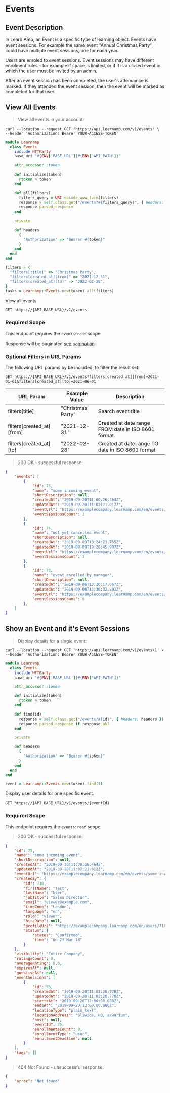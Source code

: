 # Events

## Event Description

In Learn Amp, an Event is a specific type of learning object. Events have event sessions. For example the same event "Annual Christmas Party", could have multiple event sessions, one for each year.

Users are enroled to event sessions. Event sessions may have different enrolment rules - for example if space is limited, or if it is a closed event in which the user must be invited by an admin.

After an event session has been completed, the user's attendance is marked. If they attended the event session, then the event will be marked as completed for that user.

## View All Events

> View all events in your account:

```shell
curl --location --request GET 'https://api.learnamp.com/v1/events' \
--header 'Authorization: Bearer YOUR-ACCESS-TOKEN'
```

```ruby
module Learnamp
  class Events
    include HTTParty
    base_uri "#{ENV['BASE_URL']}#{ENV['API_PATH']}"

    attr_accessor :token

    def initialize(token)
      @token = token
    end

    def all(filters)
      filters_query = URI.encode_www_form(filters)
      response = self.class.get("/events?#{filters_query}", { headers: headers })
      response.parsed_response
    end

    private

    def headers
      {
        'Authorization' => "Bearer #{token}"
      }
    end
  end
end

filters = {
  "filters[title]" => "Christmas Party",
  "filters[created_at][from]" => "2021-12-31",
  "filters[created_at][to]" => "2022-02-28",
}
tasks = Learnamp::Events.new(token).all(filters)
```

View all events

`GET https://{API_BASE_URL}/v1/events`

### Required Scope
This endpoint requires the `events:read` scope.

Response will be paginated [see pagination](#pagination)


### Optional Filters in URL Params

The following URL params by be included, to filter the result set:

`GET https://{API_BASE_URL}/v1/events?filters[created_at][from]=2021-01-01&filters[created_at][to]=2021-06-01`

URL Param | Example Value | Description
--------- | ------- | -----------
filters[title] | "Christmas Party" | Search event title
filters[created_at][from] | "2021-12-31" | Created at date range FROM date in ISO 8601 format.
filters[created_at][to] | "2022-02-28" | Created at date range TO date in ISO 8601 format

> 200 OK - successful response:

```json
{
    "events": [
        {
            "id": 75,
            "name": "some incoming event",
            "shortDescription": null,
            "createdAt": "2019-09-20T11:00:26.464Z",
            "updatedAt": "2019-09-20T11:02:21.012Z",
            "eventUrl": "https://examplecompany.learnamp.com/en/events/some-incoming-event",
            "eventSessionsCount": 1
        },
        {
            "id": 74,
            "name": "not yet cancelled event",
            "shortDescription": null,
            "createdAt": "2019-09-09T10:24:23.755Z",
            "updatedAt": "2019-09-09T10:28:45.997Z",
            "eventUrl": "https://examplecompany.learnamp.com/en/events/not-yet-cancelled-event",
            "eventSessionsCount": 3
        },
        {
            "id": 73,
            "name": "event enrolled by manager",
            "shortDescription": null,
            "createdAt": "2019-09-06T13:36:17.667Z",
            "updatedAt": "2019-09-06T13:36:32.801Z",
            "eventUrl": "https://examplecompany.learnamp.com/en/events/event-enrolled-by-manager",
            "eventSessionsCount": 0
        },
    ]
}
```

## Show an Event and it's Event Sessions

> Display details for a single event:

```shell
curl --location --request GET 'https://api.learnamp.com/v1/events/1' \
--header 'Authorization: Bearer YOUR-ACCESS-TOKEN'
```

```ruby
module Learnamp
  class Events
    include HTTParty
    base_uri "#{ENV['BASE_URL']}#{ENV['API_PATH']}"

    attr_accessor :token

    def initialize(token)
      @token = token
    end

    def find(id)
      response = self.class.get("/events/#{id}", { headers: headers })
      response.parsed_response if response.ok?
    end

    private

    def headers
      {
        'Authorization' => "Bearer #{token}"
      }
    end
  end
end

event = Learnamp::Events.new(token).find(1)
```

Display user details for one specific event.

`GET https://{API_BASE_URL}/v1/events/{eventId}`

### Required Scope
This endpoint requires the `events:read` scope.

> 200 OK - successful response:

```json
{
    "id": 75,
    "name": "some incoming event",
    "shortDescription": null,
    "createdAt": "2019-09-20T11:00:26.464Z",
    "updatedAt": "2019-09-20T11:02:21.012Z",
    "eventUrl": "https://examplecompany.learnamp.com/en/events/some-incoming-event",
    "createdBy": {
        "id": 718,
        "firstName": "Test",
        "lastName": "User",
        "jobTitle": "Sales Director",
        "email": "viewer@example.com",
        "timeZone": "London",
        "language": "en",
        "role": "viewer",
        "hireDate": null,
        "profileUrl": "https://examplecompany.learnamp.com/en/users/718",
        "status": {
            "status": "Confirmed",
            "time": "On 23 Mar 18"
        }
    },
    "visibility": "Entire Company",
    "ratingsCount": 0,
    "averageRating": 0.0,
    "expiresAt": null,
    "goesLiveAt": null,
    "eventSessions": [
        {
            "id": 56,
            "createdAt": "2019-09-20T11:02:20.778Z",
            "updatedAt": "2019-09-20T11:02:20.778Z",
            "startsAt": "2019-09-20T12:00:00.000Z",
            "endsAt": "2019-09-20T13:00:00.000Z",
            "locationType": "plain_text",
            "locationAddress": "Gliwice, HQ, akwarium",
            "host": null,
            "eventId": 75,
            "enrollmentsCount": 0,
            "enrollmentType": "user",
            "enrollmentDeadline": null
        }
    ],
    "tags": []
}
```

> 404 Not Found - unsuccessful response:

```json
{
    "error": "Not found"
}
```
